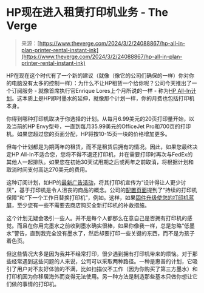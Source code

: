 <!--yml

category: 未分类

date: 2024-05-27 14:34:16

-->

# HP现在进入租赁打印机业务 - The Verge

> 来源：[https://www.theverge.com/2024/3/2/24088867/hp-all-in-plan-printer-rental-instant-ink](https://www.theverge.com/2024/3/2/24088867/hp-all-in-plan-printer-rental-instant-ink)

HP在现在这个时代有了一个新的建议（就像（像它的公司们确保的一样）你对你的电脑没有太多的控制一样）：为什么不让HP租赁一个给你呢？公司今天推出了一个订阅服务 - 就像首席执行官Enrique Lores上个月所说的一样 - 称为[HP All-In计划](https://www.awin1.com/cread.php?awinmid=7168&awinaffid=173843&ued=https%3A%2F%2Fwww.hp.com%2Fus-en%2Fall-in-plan%2Fprinters%2Fenvy.html)。这本质上是HP即时墨水的延伸，就像那个计划一样，你的月费也包括打印机本身。

你得到哪种打印机取决于你选择的计划。从每月6.99美元的20页打印量开始，以及当前的HP Envy型号，一直到每月35.99美元的OfficeJet Pro和700页的打印机。如果您超过您的页面分配，HP将按10-15页一块的价格增加更多。

但每个计划都是为期两年的租赁，而不是租赁后拥有的情况。因此，如果您最终决定HP All-In不适合您，您将不得不退还打印机，并在需要打印时再次与FedEx的其他人一起排队。如果您在初始30天试用期之后或两年之前取消，将根据计划和取消时间支付高达270美元的费用。

这种订阅计划，如HP的[最新广告活动](https://arstechnica.com/gadgets/2023/12/hp-misreads-room-awkwardly-brags-about-its-less-hated-printers/)，将其打印机宣传为“设计得让人更少讨厌”，基于打印机是令人沮丧的商品的概念。公司的[配置页面](https://www.awin1.com/cread.php?awinmid=7168&awinaffid=173843&ued=https%3A%2F%2Fwww.hp.com%2Fus-en%2Fhp-all-in-plan-enroll%2Fpdp-config%3Fskus%3DEnvyOnbooks.00001_EnvyInspireOnbooks.00001_OfficeJetOnbooks.00001%26pdpFlow%3DbundleSelection%26options%255BEnvyOnbooks.00001%255D%3DYnVuZGxlLzEz-YnVuZGxlLzEzLzMzLzE%253D%26options%255BEnvyInspireOnbooks.00001%255D%3DYnVuZGxlLzE3-YnVuZGxlLzE3LzQ1LzE%253D%26options%255BOfficeJetOnbooks.00001%255D%3DYnVuZGxlLzIx-YnVuZGxlLzIxLzU3LzE%253D%26selectedSku%3DEnvyOnbooks.00001)提到了“持续的打印机保障”和“下一个工作日替换打印机”，例如。这样，如果[固件升级使您的打印机蓝屏](/2023/5/23/23734185/hp-officejet-blue-screen-error-83c0000b-bricked)，至少您有一些不需要去商店购买全新打印机的补救措施。

这个计划无疑会吸引一些人。并不是每个人都那么在意自己是否拥有打印机的感觉。而且在你用完墨水之前收到墨水确实很棒，如果你像我一样，总是忽略“低墨水”警告，直到我完全没有墨水了，然后却要打印一些关键的东西，而不是为孩子着色页。

但这些情况大多是因为我并不经常打印，很少遇到拥有打印机带来的烦恼。对于那些经常遇到这些问题的人来说，公司可以采取两种路径。一种是惠普的计划，它吸引了用户对不友好体验的不满，比如扫描仪不工作（因为你购买了第三方墨水）和打印机因为你移居海外而变得无法使用。另一种方法是制造那些基本只做你想让它们做的事情的打印机。
